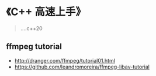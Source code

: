 # 《C++ 高速上手》

> ....c++20


## ffmpeg tutorial

- http://dranger.com/ffmpeg/tutorial01.html
- https://github.com/leandromoreira/ffmpeg-libav-tutorial